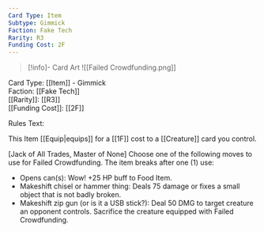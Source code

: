 ```yaml
---
Card Type: Item
Subtype: Gimmick
Faction: Fake Tech
Rarity: R3
Funding Cost: 2F
---
```

> [!info]- Card Art
> ![[Failed Crowdfunding.png]]

Card Type: [[Item]] - Gimmick  
Faction: [[Fake Tech]]  
[[Rarity]]: [[R3]]  
[[Funding Cost]]: [[2F]]  

Rules Text:  

This Item [[Equip|equips]] for a [[1F]] cost to a [[Creature]] card you control.  

[Jack of All Trades, Master of None] Choose one of the following moves to use for Failed Crowdfunding. The item breaks after one (1) use:
- Opens can(s): Wow! +25 HP buff to Food Item.
- Makeshift chisel or hammer thing:  Deals 75 damage or fixes a small object that is not badly broken.
- Makeshift zip gun (or is it a USB stick?): Deal 50 DMG to target creature an opponent controls.  Sacrifice the creature equipped with Failed Crowdfunding.  